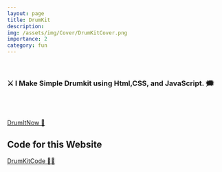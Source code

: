 ```yaml
---
layout: page
title: DrumKit
description: 
img: /assets/img/Cover/DrumKitCover.png
importance: 2
category: fun
---
```

<br>

### ⚔ I Make Simple Drumkit using Html,CSS, and JavaScript. 🗯
<br>

<br>

<br>
<a  align="center"
  href="https://awwais.me/DrumKit.github.io"
>DrumItNow 🙌
</a>


<br>

## Code for this Website 

[DrumKitCode 🙆‍♀️](https://github.com/awwais/DrumKit.github.io)
